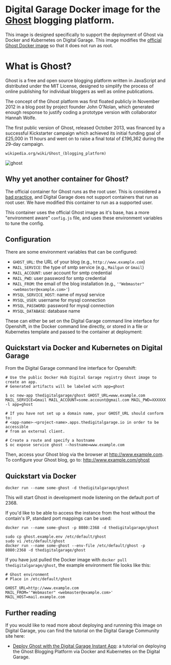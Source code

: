 # Digital Garage Docker image for the [Ghost](https://github.com/TryGhost/Ghost) blogging platform.
This image is designed specifically to support the deployment of Ghost via Docker and Kubernetes on Digital Garage. This image modifies the [official Ghost Docker image](https://registry.hub.docker.com/_/ghost/) so that it does not run as root.

# What is Ghost?
Ghost is a free and open source blogging platform written in JavaScript and distributed under the MIT License, designed to simplify the process of online publishing for individual bloggers as well as online publications.

The concept of the Ghost platform was first floated publicly in November 2012 in a blog post by project founder John O'Nolan, which generated enough response to justify coding a prototype version with collaborator Hannah Wolfe.

The first public version of Ghost, released October 2013, was financed by a successful Kickstarter campaign which achieved its initial funding goal of £25,000 in 11 hours and went on to raise a final total of £196,362 during the 29-day campaign.

```
wikipedia.org/wiki/Ghost_(blogging_platform)

```


![ghost](https://ghost.org/logo.svg)

## Why yet another container for Ghost?

The official container for Ghost runs as the root user. This is considered a
[bad practice](http://www.projectatomic.io/docs/docker-image-author-guidance/),
and Digital Garage does not support containers that run as root user. We have
modified this container to run as a supported user.

This container uses the official Ghost image as it's base, has a more "environment aware"
`config.js` file, and uses these environment variables to tune the config.

## Configuration

There are some environment variables that can be configured:

* `GHOST_URL`: the URL of your blog (e.g., `http://www.example.com`)
* `MAIL_SERVICE`: the type of smtp service (e.g., `Mailgun` or `Gmail`)
* `MAIL_ACCOUNT`: user account for smtp credential
* `MAIL_PWD`: user password for smtp credential
* `MAIL_FROM`: the email of the blog installation (e.g., `'"Webmaster" <webmaster@example.com>'`)
* `MYSQL_SERVICE_HOST`: name of mysql service
* `MYSQL_USER`: username for mysql connection
* `MYSQL_PASSWORD`: password for mysql connection
* `MYSQL_DATABASE`: database name

These can either be set on the Digital Garage command line interface for Openshift,
in the Docker command line directly, or stored in a file or Kubernetes template and
passed to the container at deployment:

## Quickstart via Docker and Kubernetes on Digital Garage

From the Digital Garage command line interface for Openshift:

```
# Use the public Docker Hub Digital Garage registry Ghost image to create an app.
# Generated artifacts will be labeled with app=ghost

$ oc new-app thedigitalgarage/ghost GHOST_URL=www.example.com MAIL_SERVICE=Gmail MAIL_ACCOUNT=some.account@gmail.com MAIL_PWD=XXXXXX -l app=ghost

# If you have not set up a domain name, your GHOST_URL should conform to:
# <app-name>-<project-name>.apps.thedigitalgarage.io in order to be accessible
# from an external client.

# Create a route and specify a hostname
$ oc expose service ghost --hostname=www.example.com

```

Then, access your Ghost blog via the browser at http://www.example.com. To configure
your Ghost blog, go to: http://www.example.com/ghost

## Quickstart via Docker

```
docker run --name some-ghost -d thedigitalgarage/ghost

```

This will start Ghost in development mode listening on the default port of 2368.

If you'd like to be able to access the instance from the host without the
contain's IP, standard port mappings can be used:

```
docker run --name some-ghost -p 8080:2368 -d thedigitalgarage/ghost
```

```
sudo cp ghost.example.env /etc/default/ghost
sudo vi /etc/default/ghost
docker run --name some-ghost --env-file /etc/default/ghost -p 8080:2368 -d thedigitalgarage/ghost

```

If you have just pulled the Docker image with `docker pull thedigitalgarage/ghost`, the example
environment file looks like this:

```
# Ghost environment
# Place in /etc/default/ghost

GHOST_URL=http://www.example.com
MAIL_FROM='"Webmaster" <webmaster@example.com>'
MAIL_HOST=mail.example.com
```

## Further reading

If you would like to read more about deploying and runnning this image on Digital Garage, you can find the tutorial on the Digital Garage Community site here:

* [Deploy Ghost with the Digital Garage Instant App](http://www.thedigitalgarage.io/community/ghost-deployment/): a tutorial on deploying the Ghost Blogging Platform via Docker and Kubernetes on the Digital Garage.
